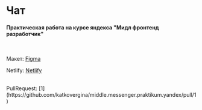 # Чат
#### Практическая работа на курсе яндекса "Мидл фронтенд разработчик"

<br>

Макет: [Figma](https://www.figma.com/file/Z8EcYaNG2alCHakwKBFhaa/chat__yandex-practicum?node-id=0%3A1)
<br>

Netlify: [Netlify](https://delightful-marzipan-76039f.netlify.app/)

<br>
PullRequest: [1](https://github.com/katkovergina/middle.messenger.praktikum.yandex/pull/1)